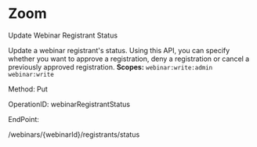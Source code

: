 #     Zoom


Update Webinar Registrant Status

Update a webinar registrant's status. Using this API, you can specify whether you want to approve a registration, deny a registration or cancel a previously approved registration.
**Scopes:** `webinar:write:admin` `webinar:write`
 



Method: Put

OperationID: webinarRegistrantStatus

EndPoint:

/webinars/{webinarId}/registrants/status
